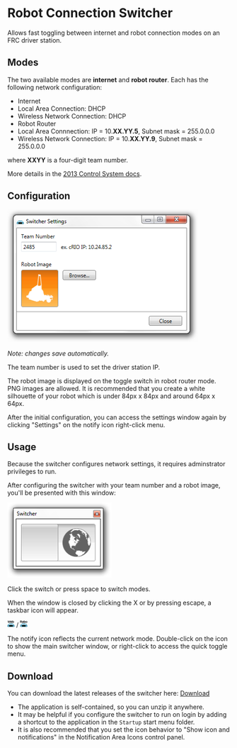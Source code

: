 # Robot Connection Switcher

Allows fast toggling between internet and robot connection modes on an FRC driver station.

## Modes
The two available modes are **internet** and **robot router**. Each has the following network configuration:

- Internet
 - Local Area Connection: DHCP
 - Wireless Network Connection: DHCP
- Robot Router
 - Local Area Connnection: IP = 10.**XX.YY.5**, Subnet mask = 255.0.0.0
 - Wireless Network Connection: IP = 10.**XX.YY.9**, Subnet mask = 255.0.0.0

where **XXYY** is a four-digit team number.

More details in the [2013 Control System docs][driver station setup].

## Configuration

![settings window](https://github.com/team2485/driverstationutils/raw/master/RobotConnectionSwitcher/img/switcher-settings.png)

*Note: changes save automatically.*

The team number is used to set the driver station IP.

The robot image is displayed on the toggle switch in robot router mode. PNG images are allowed. It is recommended that you create a white silhouette of your robot which is under 84px x 84px and around 64px x 64px.

After the initial configuration, you can access the settings window again by clicking "Settings" on the notify icon right-click menu.

## Usage
Because the switcher configures network settings, it requires adminstrator privileges to run.

After configuring the switcher with your team number and a robot image, you'll be presented with this window:

![main window](https://github.com/team2485/driverstationutils/raw/master/RobotConnectionSwitcher/img/switcher-main.png)

Click the switch or press space to switch modes.

When the window is closed by clicking the X or by pressing escape, a taskbar icon will appear.

![web icon](https://github.com/team2485/driverstationutils/raw/master/RobotConnectionSwitcher/img/icon_web.png) / ![robo icon](https://github.com/team2485/driverstationutils/raw/master/RobotConnectionSwitcher/img/icon_robo.png)

The notify icon reflects the current network mode. Double-click on the icon to show the main switcher window, or right-click to access the quick toggle menu.

## Download
You can download the latest releases of the switcher here: [Download][download]

- The application is self-contained, so you can unzip it anywhere.
- It may be helpful if you configure the switcher to run on login by adding a shortcut to the application in the `Startup` start menu folder.
- It is also recommended that you set the icon behavior to "Show icon and notifications" in the Notification Area Icons control panel.


[driver station setup]: http://wpilib.screenstepslive.com/s/3120/m/8559/l/92377-frc-driver-station-software
[download]: https://github.com/team2485/driverstationutils/raw/master/bin/RobotConnectionSwitcher-latest.zip
